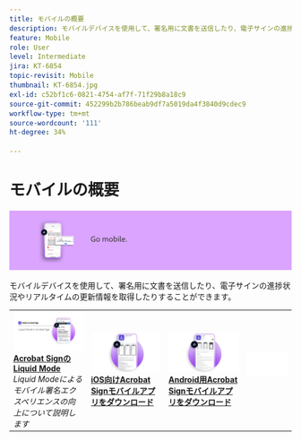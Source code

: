 ```yaml
---
title: モバイルの概要
description: モバイルデバイスを使用して、署名用に文書を送信したり、電子サインの進捗状況やリアルタイムの更新情報を取得したりできます
feature: Mobile
role: User
level: Intermediate
jira: KT-6854
topic-revisit: Mobile
thumbnail: KT-6854.jpg
exl-id: c52bf1c6-0821-4754-af7f-71f29b8a18c9
source-git-commit: 452299b2b786beab9df7a5019da4f3840d9cdec9
workflow-type: tm+mt
source-wordcount: '111'
ht-degree: 34%

---
```


# モバイルの概要

![Signモバイル画像](../assets/Hero-Mobile.png)

モバイルデバイスを使用して、署名用に文書を送信したり、電子サインの進捗状況やリアルタイムの更新情報を取得したりすることができます。

<table style="table-layout:fixed">
<tr>
  <td>
    <a href="liquidmode.md">
      <img alt="Acrobat SignのLiquid Mode" src="assets/liquidmode.png" />
    </a>
    <div>
    <a href="liquidmode.md"><strong>Acrobat SignのLiquid Mode</strong></a>
    </div>
    <em>Liquid Modeによるモバイル署名エクスペリエンスの向上について説明します</em>
    <br>
  </td>
  <td>
    <a href="https://itunes.apple.com/jp/app/adobe-sign/id481082197?mt=8" target="_blank">
      <img alt="iOS 版のダウンロード" src="assets/Mobile_iOS.png" />
    </a>
    <div>
    <a href="https://itunes.apple.com/jp/app/adobe-sign/id481082197?mt=8" target="_blank"><strong>iOS向けAcrobat Signモバイルアプリをダウンロード</strong></a>
    <br>
  </td>
  <td>
    <a href="https://play.google.com/store/apps/details?id=com.adobe.echosign&amp;hl=ja" target="_blank">
      <img alt="Android 版のダウンロード" src="assets/Mobile_Android.png" />
    </a>
    <div>
    <a href="https://play.google.com/store/apps/details?id=com.adobe.echosign&amp;hl=ja" target="_blank"><strong>Android用Acrobat Signモバイルアプリをダウンロード</strong></a>
    <br>
  </td>
  <td>
    <img alt="スペーサー" src="../assets/Whitespacer.png" />
    <div>
    <br>
  </td>
</tr>
</table>
